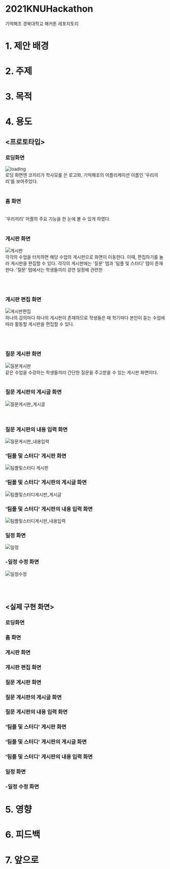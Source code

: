 # 2021KNUHackathon
기억해조 경북대학교 해커톤 레포지토리

# 1. 제안 배경

# 2. 주제

# 3. 목적

# 4. 용도

##  <프로토타입>

### __로딩화면__ 
![loading](https://user-images.githubusercontent.com/72423836/126732612-2693ecee-d3b2-4897-bdae-f13a925e41b3.jpg)
<br>로딩 화면엔 코끼리가 학사모를 쓴 로고와, 기억해조의 어플리케이션 이름인 '우리끼리'를 보여주었다.
<br><br>
### __홈 화면__

<br>'우리끼리' 어플의 주요 기능을 한 눈에 볼 수 있게 하였다.
<br><br>
### __게시판 화면__
![게시판](https://user-images.githubusercontent.com/72423836/126732791-7a92bee7-7298-43c0-b70c-11e0cda60bbf.jpg)
<br>각각의 수업을 터치하면 해당 수업의 게시판으로 화면이 이동한다. 이때, 편집하기를 눌러 게시판을 편집할 수 있다.  각각의 게시판에는 '질문' 탭과 '팀플 및 스터디' 탭이 존재한다. '질문' 탭에서는 학생들끼리 강연 일정에 관련한 

<br><br>
### __게시판 편집 화면__
![게시판편집](https://user-images.githubusercontent.com/72423836/126732812-d1f7d673-fc14-4728-87bb-7bd73b059844.jpg)
<br>하나의 강의마다 하나의 게시판이 존재하므로 학생들은 매 학기마다 본인이 듣는 수업에 따라 활동할 게시판을 편집할 수 있다.

<br><br>
### __질문 게시판 화면__
![질문게시판](https://user-images.githubusercontent.com/72423836/126732825-1c911cb2-1d84-4be6-917b-fd37af08186d.jpg)
<br>같은 수업을 수강하는 학생들끼리 간단한 질문을 주고받을 수 있는 게시판 화면이다.
<br><br>
### __질문 게시판의 게시글 화면__
![질문게시판_게시글](https://user-images.githubusercontent.com/72423836/126732839-1c002004-b474-45a7-b65d-5ae833416497.jpg)
<br>
<br><br>
### __질문 게시판의 내용 입력 화면__
![질문게시판_내용입력](https://user-images.githubusercontent.com/72423836/126732856-59e4546e-3783-4640-8d82-56e3c7cb719c.jpg)


### __'팀플 및 스터디' 게시판 화면__
![팀플및스터디 게시판](https://user-images.githubusercontent.com/72423836/126732867-7e49a4c5-6ca6-4b45-9d28-949a9727ab35.jpg)

### __'팀플 및 스터디' 게시판의 게시글 화면__
![팀플및스터디게시판_게시글](https://user-images.githubusercontent.com/72423836/126732874-7b3711c0-416f-4f5e-b403-2356636d20f3.jpg)

### __'팀플 및 스터디' 게시판의 내용 입력 화면__
![팀플및스터디게시판_내용입력](https://user-images.githubusercontent.com/72423836/126732883-649fc34c-1304-406b-8a5a-64fd0dc3df8e.jpg)

### __일정 화면__
![일정](https://user-images.githubusercontent.com/72423836/126732891-3d9bc89b-5517-4847-b661-4460d6fa51c6.jpg)

### -__일정 수정 화면__
![일정수정](https://user-images.githubusercontent.com/72423836/126732904-4a5cbf83-d7c8-4210-b74c-afd2a1930612.jpg)


<br><br>
##  <실제 구현 화면>

### __로딩화면__ 


### __홈 화면__


### __게시판 화면__



### __게시판 편집 화면__



### __질문 게시판 화면__



### __질문 게시판의 게시글 화면__



### __질문 게시판의 내용 입력 화면__



### __'팀플 및 스터디' 게시판 화면__


### __'팀플 및 스터디' 게시판의 게시글 화면__


### __'팀플 및 스터디' 게시판의 내용 입력 화면__


### __일정 화면__


### -__일정 수정 화면__


# 5. 영향

# 6. 피드백

# 7. 앞으로


